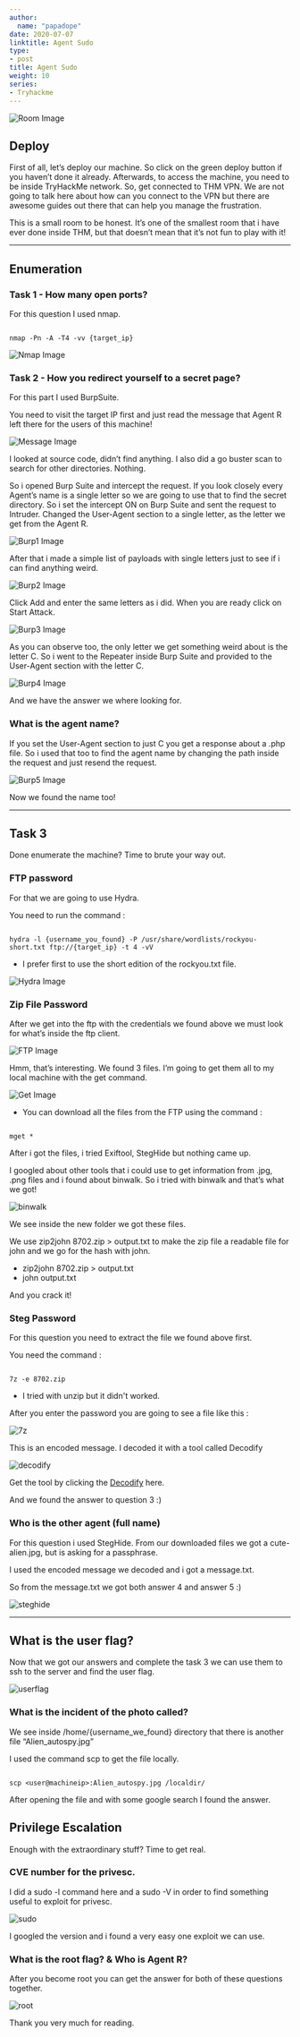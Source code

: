 ```yaml
---
author:
  name: "papadope"
date: 2020-07-07
linktitle: Agent Sudo
type:
- post
title: Agent Sudo
weight: 10
series:
- Tryhackme
---
```


![Room Image](/agentsudo/roomimage.png)

## Deploy

First of all, let’s deploy our machine. So click on the green deploy button if you haven’t done it already. Afterwards, to access the machine, you need to be inside TryHackMe network. So, get connected to THM VPN. We are not going to talk here about how can you connect to the VPN but there are awesome guides out there that can help you manage the frustration.

This is a small room to be honest. It’s one of the smallest room that i have ever done inside THM, but that doesn’t mean that it’s not fun to play with it!

---

## Enumeration

### Task 1 - How many open ports?

For this question I used nmap.

```

nmap -Pn -A -T4 -vv {target_ip}

```

![Nmap Image](/agentsudo/nmap.jpeg)

### Task 2 - How you redirect yourself to a secret page?

For this part I used BurpSuite.

You need to visit the target IP first and just read the message that Agent R left there for the users of this machine!

![Message Image](/agentsudo/message.jpeg)

I looked at source code, didn’t find anything. I also did a go buster scan to search for other directories. Nothing.

So i opened Burp Suite and intercept the request. If you look closely every Agent’s name is a single letter so we are going to use that to find the secret directory. So i set the intercept ON on Burp Suite and sent the request to Intruder. Changed the User-Agent section to a single letter, as the letter we get from the Agent R.

![Burp1 Image](/agentsudo/burp1.png)

After that i made a simple list of payloads with single letters just to see if i can find anything weird.

![Burp2 Image](/agentsudo/burp2.png)

Click Add and enter the same letters as i did. When you are ready click on Start Attack.

![Burp3 Image](/agentsudo/burp3.png)

As you can observe too, the only letter we get something weird about is the letter C. So i went to the Repeater inside Burp Suite and provided to the User-Agent section with the letter C.

![Burp4 Image](/agentsudo/burp4.png)

And we have the answer we where looking for.

###  What is the agent name?

If you set the User-Agent section to just C you get a response about a .php file. So i used that too to find the agent name by changing the path inside the request and just resend the request.

![Burp5 Image](/agentsudo/burp5.png)

Now we found the name too!

---

## Task 3 

Done enumerate the machine? Time to brute your way out.

### FTP password

For that we are going to use Hydra.

You need to run the command : 

```

hydra -l {username_you_found} -P /usr/share/wordlists/rockyou-short.txt ftp://{target_ip} -t 4 -vV

```

* I prefer first to use the short edition of the rockyou.txt file.

![Hydra Image](/agentsudo/hydra.jpeg)

### Zip File Password

After we get into the ftp with the credentials we found above we must look for what’s inside the ftp client.

![FTP Image](/agentsudo/ftp.png)

Hmm, that’s interesting. We found 3 files. I’m going to get them all to my local machine with the get command.

![Get Image](/agentsudo/getftp.png)

* You can download all the files from the FTP using the command :

```

mget *

```

After i got the files, i tried Exiftool, StegHide but nothing came up. 

I googled about other tools that i could use to get information from .jpg, .png files and i found about binwalk. So i tried with binwalk and that’s what we got!

![binwalk](/agentsudo/binwalk.png)

We see inside the new folder we got these files.

We use zip2john 8702.zip > output.txt to make the zip file a readable file for john and we go for the hash with john.

* zip2john 8702.zip > output.txt
* john output.txt

And you crack it!

### Steg Password

For this question you need to extract the file we found above first.

You need the command : 

```

7z -e 8702.zip

```

* I tried with unzip but it didn't worked.

After you enter the password you are going to see a file like this :

![7z](/agentsudo/7z.jpeg)

This is an encoded message. I decoded it with a tool called Decodify

![decodify](/agentsudo/decodify.jpeg)

Get the tool by clicking the [Decodify](https://github.com/s0md3v/Decodify) here.

And we found the answer to question 3 :)

### Who is the other agent (full name)

For this question i used StegHide. From our downloaded files we got a cute-alien.jpg, but is asking for a passphrase. 

I used the encoded message we decoded and i got a message.txt.

So from the message.txt we got both answer 4 and answer 5 :)

![steghide](/agentsudo/stehide.jpeg)

---

## What is the user flag?

Now that we got our answers and complete the task 3 we can use them to ssh to the server and find the user flag.

![userflag](/agentsudo/usertxt.jpeg)

### What is the incident of the photo called?

We see inside /home/{username_we_found} directory that there is another file “Alien_autospy.jpg”

I used the command scp to get the file locally.

```

scp <user@machineip>:Alien_autospy.jpg /localdir/

```

After opening the file and with some google search I found the answer.

## Privilege Escalation

Enough with the extraordinary stuff? Time to get real.

### CVE number for the privesc.

I did a sudo -l command here and a sudo -V in order to find something useful to exploit for privesc.

![sudo](/agentsudo/sudo.png)

I googled the version and i found a very easy one exploit we can use.

### What is the root flag? & Who is Agent R?

After you become root you can get the answer for both of these questions together.

![root](/agentsudo/root&agent.jpeg)

Thank you very much for reading.